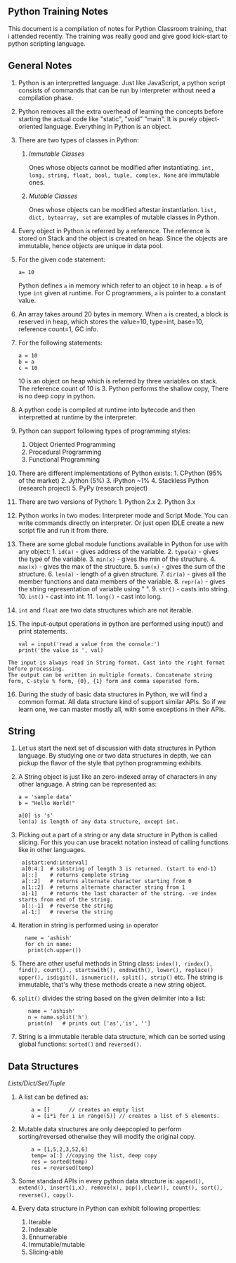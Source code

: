 Python Training Notes
---------------------------------
This document is a compilation of notes for Python Classroom training, that i attended recently.
The training was really good and give good kick-start to python scripting language.


General Notes
------------------------
 1. Python is an interpretted language. Just like JavaScript, a python script consists of commands that can be run by interpreter without need a compilation phase.
 2. Python removes all the extra overhead of learning the concepts before starting the actual code like "static", "void" "main". It is purely object-oriented language. Everything in Python is an object.
 3. There are two types of classes in Python:
    
    1. *Immutable Classes*
       
       Ones whose objects cannot be modified after instantiating. 
       `int, long, string, float, bool, tuple, complex, None` are immutable ones.
       
    2. *Mutable Classes*
    
        Ones whose objects can be modified aftestar instantiation. `list, dict, bytearray, set` are examples of mutable classes in Python.

 4. Every object in Python is referred by a reference. The reference is stored on Stack and the object is created on heap. Since the objects are immutable, hence objects are unique in data pool.
 
 5. For the given code statement:
        
        a= 10
       
    Python defines `a` in memory which refer to an object `10` in heap. `a` is of type `int` given at runtime. For C programmers, `a` is pointer to a constant value. 
    
 6. An array takes around 20 bytes in memory. When `a` is created, a block is reserved in heap, which stores the value=10, type=int, base=10, reference count=1, GC info.
 
 7. For the following statements:

        a = 10
        b = a
        c = 10
    10 is an object on heap which is referred by three variables on stack. The reference count of 10 is 3. Python performs the shallow copy, There is no deep copy in python.
    
 8. A python code is compiled at runtime into bytecode and then interpretted at runtime by the interpreter.
 9. Python can support following types of programming styles:
 
    1. Object Oriented Programming
    2. Procedural Programming
    3. Functional Programming

 10. There are different implementations of Python exists:
    1. CPython (95% of the market)
    2. Jython  (5%)
    3. iPython  ~1%
    4. Stackless Python (research project)
    5. PyPy  (research project)
 11. There are two versions of Python:
    1. Python 2.x
    2. Python 3.x
 12. Python works in two modes: Interpreter mode and Script Mode. You can write commands directly on interpreter.     Or just open IDLE create a new script file and run it from there.
 13. There are some global module functions available in Python for use with any object:
    1. `id(a)` - gives address of the variable.
    2. `type(a)` - gives the type of the variable.
    3. `min(x)` - gives the min of the structure.
    4. `max(x)` - gives the max of the structure.
    5. `sum(x)` - gives the sum of the structure.
    6. `len(a)` - length of a given structure.
    7. `dir(a)` - gives all the member functions and data members of the variable.
    8. `repr(a)` - gives the string representation of variable using " ".
    9. `str()` - casts into string.
    10. `int()` - cast into int.
    11. `long()` - cast into long.
    
 14. `int` and `float` are two data structures which are not iterable.
 15. The input-output operations in python are performed using input() and print statements.

         val = input('read a value from the console:')
         print('the value is ', val)
    
    The input is always read in String format. Cast into the right format before processing.
    The output can be written in multiple formats. Concatenate string form, C-style % form, {0}, {1} form and comma seperated form.
    
 16. During the study of basic data structures in Python, we will find a common format. All data structure kind of support similar APIs. So if we learn one, we can master mostly all, with some exceptions in their APIs.
 
 
 String
 ----------------
  1. Let us start the next set of discussion with data structures in Python language. By studying one or two data structures in depth, we can pickup the flavor of the style that python programming exhibits.
  
  2. A String object is just like an zero-indexed array of characters in any other language. A string can be represented as:
        
         a = 'sample data'
         b = "Hello World!"
         
         a[0] is 's'
         len(a) is length of any data structure, except int.
         
  3. Picking out a part of a string or any data structure in Python is called slicing. For this you can use bracekt notation instead of calling functions like in other languages.
  
          a[start:end:interval]
          a[0:4:]  # substring of length 3 is returned. (start to end-1)
          a[::]    # returns complete string
          a[::2]   # returns alternate character starting from 0
          a[1::2]  # returns alternate character string from 1
          a[-1]    # returns the last character of the string. -ve index starts from end of the string.
          a[::-1]  # reverse the string
          a[-1:]   # reverse the string
  4. Iteration in string is performed using `in` operator
  
           name = 'ashish'
           for ch in name:
            print(ch.upper())
  5. There are other useful methods in String class: `index(), rindex(), find(), count()., startswith(), endswith(), lower(), replace() upper(), isdigit(), isnumeric(), split(), strip()` etc. The string is immutable, that's why these methods create a new string object.
  6. `split()` divides the string based on the given delimiter into a list:
             
            name = 'ashish'
            n = name.split('h') 
            print(n)   # prints out ['as','is', '']
            
  7. String is a immutable iterable data structure, which can be sorted using global functions: `sorted()` and `reversed()`.
  

Data Structures
-------------------------
_Lists/Dict/Set/Tuple_

 1. A list can be defined as:
 
            a = []      // creates an empty list
            a = [i*i for i in range(5)] // creates a list of 5 elements.
 2. Mutable data structures are only deepcopied to perform sorting/reversed otherwise they will modify the original copy. 
 
            a = [1,5,2,3,52,6]
            temp= a[:] //copying the list, deep copy
            res = sorted(temp)
            res = reversed(temp)
3. Some standard APIs in every python data structure is: `append(), extend(), insert(i,x), remove(x), pop(),clear(), count(), sort(), reverse(), copy()`.
4. Every data structure in Python can exhibit following properties:
    1. Iterable
    2. Indexable
    3. Ennumerable
    4. Immutable/mutable
    5. Slicing-able

